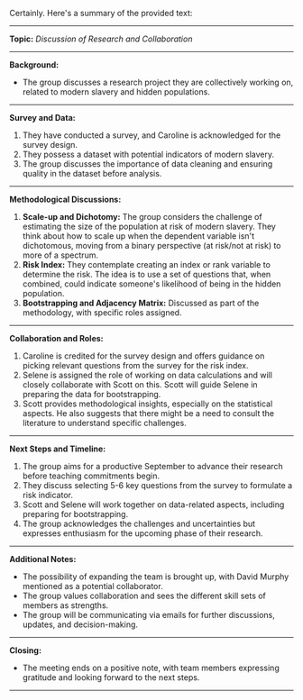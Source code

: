 Certainly. Here's a summary of the provided text:

---

**Topic:** *Discussion of Research and Collaboration*

---

**Background:**
- The group discusses a research project they are collectively working on, related to modern slavery and hidden populations.

---

**Survey and Data:**
1. They have conducted a survey, and Caroline is acknowledged for the survey design.
2. They possess a dataset with potential indicators of modern slavery.
3. The group discusses the importance of data cleaning and ensuring quality in the dataset before analysis.

---

**Methodological Discussions:**
1. **Scale-up and Dichotomy:** The group considers the challenge of estimating the size of the population at risk of modern slavery. They think about how to scale up when the dependent variable isn't dichotomous, moving from a binary perspective (at risk/not at risk) to more of a spectrum.
2. **Risk Index:** They contemplate creating an index or rank variable to determine the risk. The idea is to use a set of questions that, when combined, could indicate someone's likelihood of being in the hidden population.
3. **Bootstrapping and Adjacency Matrix:** Discussed as part of the methodology, with specific roles assigned.

---

**Collaboration and Roles:**
1. Caroline is credited for the survey design and offers guidance on picking relevant questions from the survey for the risk index.
2. Selene is assigned the role of working on data calculations and will closely collaborate with Scott on this. Scott will guide Selene in preparing the data for bootstrapping.
3. Scott provides methodological insights, especially on the statistical aspects. He also suggests that there might be a need to consult the literature to understand specific challenges.

---

**Next Steps and Timeline:**
1. The group aims for a productive September to advance their research before teaching commitments begin.
2. They discuss selecting 5-6 key questions from the survey to formulate a risk indicator.
3. Scott and Selene will work together on data-related aspects, including preparing for bootstrapping.
4. The group acknowledges the challenges and uncertainties but expresses enthusiasm for the upcoming phase of their research.

---

**Additional Notes:**
- The possibility of expanding the team is brought up, with David Murphy mentioned as a potential collaborator.
- The group values collaboration and sees the different skill sets of members as strengths.
- The group will be communicating via emails for further discussions, updates, and decision-making.

---

**Closing:**
- The meeting ends on a positive note, with team members expressing gratitude and looking forward to the next steps.

---